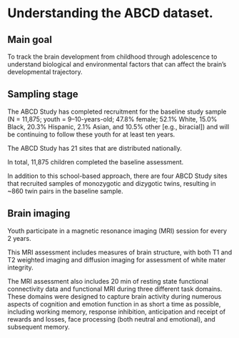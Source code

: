 # Understanding the ABCD dataset.

## Main goal
To track the brain development from childhood through adolescence to understand biological and environmental factors that can affect the brain’s developmental trajectory.

## Sampling stage

The ABCD Study has completed recruitment for the baseline study
sample (N = 11,875; youth = 9–10-years-old; 47.8% female; 52.1%
White, 15.0% Black, 20.3% Hispanic, 2.1% Asian, and 10.5% other
[e.g., biracial]) and will be continuing to follow these youth for at
least ten years.

The ABCD Study has 21 sites that are distributed nationally.

In total, 11,875 children completed the baseline assessment.

In addition to this school-based approach, there are four ABCD
Study sites that recruited samples of monozygotic and dizygotic
twins, resulting in ~860 twin pairs in the baseline sample.

## Brain imaging

Youth participate in a magnetic resonance imaging (MRI) session for every 2 years.

This MRI assessment includes measures of brain structure, with
both T1 and T2 weighted imaging and diffusion imaging for
assessment of white mater integrity. 

The MRI assessment also includes 20 min of resting state functional connectivity data and functional MRI during three different task domains. 
These domains were designed to capture brain activity during numerous aspects
of cognition and emotion function in as short a time as possible,
including working memory, response inhibition, anticipation and
receipt of rewards and losses, face processing (both neutral and
emotional), and subsequent memory. 